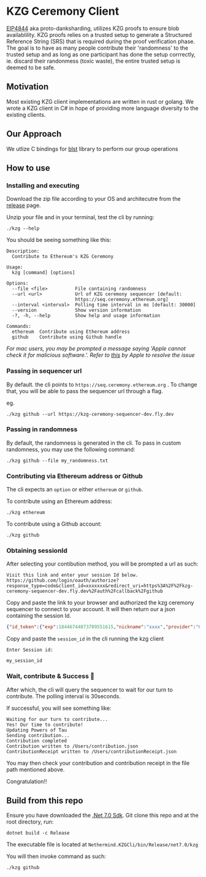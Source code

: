 # KZG Ceremony Client
[EIP4844](https://www.eip4844.com/) aka proto-danksharding, utilizes KZG proofs to ensure blob availablility. KZG proofs relies on a trusted setup to generate a Structured Reference String (SRS) that is required during the proof verification phase. The goal is to have as many people contribute their 'randomness' to the trusted setup and as long as one participant has done the setup corrrectly, ie. discard their randonmess (toxic waste), the entire trusted setup is deemed to be safe.

## Motivation
Most existing KZG client implementations are written in rust or golang. We wrote a KZG client in C# in hope of providing more language diversity to the existing clients.

## Our Approach
We utlize C bindings for [blst](https://github.com/supranational/blst) library to perform our group operations

## How to use
### Installing and executing
Download the zip file according to your OS and architecutre from the [release](https://github.com/NethermindEth/kzg-ceremony-client/releases) page. 

Unzip your file and in your terminal, test the cli by running: 
```
./kzg --help
```

You should be seeing something like this:
```
Description:
  Contribute to Ethereum's KZG Ceremony

Usage:
  kzg [command] [options]

Options:
  --file <file>          File containing randomness
  --url <url>            Url of KZG ceremony sequencer [default: 
                         https://seq.ceremony.ethereum.org]
  --interval <interval>  Polling time interval in ms [default: 30000]
  --version              Show version information
  -?, -h, --help         Show help and usage information

Commands:
  ethereum  Contribute using Ethereum address
  github    Contribute using Github handle
```

*For mac users, you may be prompted a message saying 'Apple cannot check it for malicious software.'. Refer to [this](https://support.apple.com/en-my/guide/mac-help/mchleab3a043/mac) by Apple to resolve the issue*

### Passing in sequencer url
By default. the cli points to `https://seq.ceremony.ethereum.org` . To change that, you will be able to pass the sequencer url through a flag.

eg.
```
./kzg github --url https://kzg-ceremony-sequencer-dev.fly.dev
```

### Passing in randomness
By default, the randomness is generated in the cli. To pass in custom randomness, you may use the following command:

``` shell
./kzg github --file my_randomness.txt
```

### Contributing via Ethereum address or Github
The cli expects an `option` or either `ethereum` or `github`.

To contribute using an Ethereum address:
``` shell
./kzg ethereum
```

To contribute using a Github account:
``` shell
./kzg github
```

### Obtaining sessionId
After selecting your contibution method, you will be prompted a url as such:

```
Visit this link and enter your session Id below.
https://github.com/login/oauth/authorize?response_type=code&client_id=xxxxxxx&redirect_uri=https%3A%2F%2Fkzg-ceremony-sequencer-dev.fly.dev%2Fauth%2Fcallback%2Fgithub
```

Copy and paste the link to your browser and authorized the kzg ceremony sequencer to connect to your account. 
It will then return our a json containing the session Id.

``` json
{"id_token":{"exp":18446744073709551615,"nickname":"xxxx","provider":"Github","sub":"git|yyyy|xxxx"},"session_id":"my_session_id"}
```

Copy and paste the `session_id` in the cli running the kzg client

```
Enter Session id: 

my_session_id
```

### Wait, contribute & Success 🎉
After which, the cli will query the sequencer to wait for our turn to contribute. The polling interval is 30seconds.

If successful, you will see something like:
```
Waiting for our turn to contribute...
Yes! Our time to contribute!
Updating Powers of Tau
Sending contribution...
Contribution completed 
Contribution written to /Users/contribution.json
ContributionReceipt written to /Users/contributionReceipt.json

```

You may then check your contribution and contribution receipt in the file path mentioned above.

Congratulation!!

## Build from this repo
Ensure you have downloaded the [.Net 7.0 Sdk](https://dotnet.microsoft.com/en-us/download/dotnet/7.0). 
Git clone this repo and at the root directory, run:
```
dotnet build -c Release
```

The executable file is located at `Nethermind.KZGCli/bin/Release/net7.0/kzg`

You will then invoke command as such: 

```
./kzg github
```